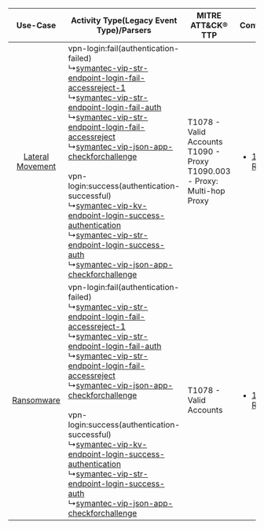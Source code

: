 |    Use-Case    | Activity Type(Legacy Event Type)/Parsers    | MITRE ATT&CK® TTP    | Content    |
|:----:| ---- | ---- | ---- |
| [Lateral Movement](../../../UseCases/uc_lateral_movement.md) |  vpn-login:fail(authentication-failed)<br> ↳[symantec-vip-str-endpoint-login-fail-accessreject-1](Ps/pC_symantecvipstrendpointloginfailaccessreject1.md)<br> ↳[symantec-vip-str-endpoint-login-fail-auth](Ps/pC_symantecvipstrendpointloginfailauth.md)<br> ↳[symantec-vip-str-endpoint-login-fail-accessreject](Ps/pC_symantecvipstrendpointloginfailaccessreject.md)<br> ↳[symantec-vip-json-app-checkforchallenge](Ps/pC_symantecvipjsonappcheckforchallenge.md)<br><br> vpn-login:success(authentication-successful)<br> ↳[symantec-vip-kv-endpoint-login-success-authentication](Ps/pC_symantecvipkvendpointloginsuccessauthentication.md)<br> ↳[symantec-vip-str-endpoint-login-success-auth](Ps/pC_symantecvipstrendpointloginsuccessauth.md)<br> ↳[symantec-vip-json-app-checkforchallenge](Ps/pC_symantecvipjsonappcheckforchallenge.md)<br> | T1078 - Valid Accounts<br>T1090 - Proxy<br>T1090.003 - Proxy: Multi-hop Proxy<br> | [<ul><li>1 Rules</li></ul>](RM/r_m_symantec_symantec_vip_Lateral_Movement.md) |
|       [Ransomware](../../../UseCases/uc_ransomware.md)       |  vpn-login:fail(authentication-failed)<br> ↳[symantec-vip-str-endpoint-login-fail-accessreject-1](Ps/pC_symantecvipstrendpointloginfailaccessreject1.md)<br> ↳[symantec-vip-str-endpoint-login-fail-auth](Ps/pC_symantecvipstrendpointloginfailauth.md)<br> ↳[symantec-vip-str-endpoint-login-fail-accessreject](Ps/pC_symantecvipstrendpointloginfailaccessreject.md)<br> ↳[symantec-vip-json-app-checkforchallenge](Ps/pC_symantecvipjsonappcheckforchallenge.md)<br><br> vpn-login:success(authentication-successful)<br> ↳[symantec-vip-kv-endpoint-login-success-authentication](Ps/pC_symantecvipkvendpointloginsuccessauthentication.md)<br> ↳[symantec-vip-str-endpoint-login-success-auth](Ps/pC_symantecvipstrendpointloginsuccessauth.md)<br> ↳[symantec-vip-json-app-checkforchallenge](Ps/pC_symantecvipjsonappcheckforchallenge.md)<br> | T1078 - Valid Accounts<br>    | [<ul><li>1 Rules</li></ul>](RM/r_m_symantec_symantec_vip_Ransomware.md)       |